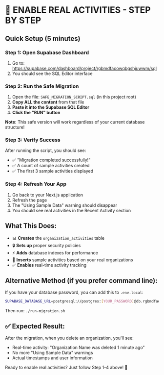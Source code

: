 # 🚀 ENABLE REAL ACTIVITIES - STEP BY STEP

## Quick Setup (5 minutes)

### Step 1: Open Supabase Dashboard
1. Go to: https://supabase.com/dashboard/project/rgbmdfaoowqbgshjuwwm/sql
2. You should see the SQL Editor interface

### Step 2: Run the Safe Migration
1. Open the file: `SAFE_MIGRATION_SCRIPT.sql` (in this project root) 
2. **Copy ALL the content** from that file
3. **Paste it into the Supabase SQL Editor**
4. **Click the "RUN" button**

**Note:** This safe version will work regardless of your current database structure!

### Step 3: Verify Success
After running the script, you should see:
- ✅ "Migration completed successfully!"
- ✅ A count of sample activities created
- ✅ The first 3 sample activities displayed

### Step 4: Refresh Your App
1. Go back to your Next.js application
2. Refresh the page
3. The "Using Sample Data" warning should disappear
4. You should see real activities in the Recent Activity section

## What This Does:

- 📊 **Creates** the `organization_activities` table
- 🔒 **Sets up** proper security policies 
- ⚡ **Adds** database indexes for performance
- 🎯 **Inserts** sample activities based on your real organizations
- ✅ **Enables** real-time activity tracking

## Alternative Method (if you prefer command line):

If you have your database password, you can add this to `.env.local`:
```bash
SUPABASE_DATABASE_URL=postgresql://postgres:[YOUR_PASSWORD]@db.rgbmdfaoowqbgshjuwwm.supabase.co:5432/postgres
```
Then run: `./run-migration.sh`

## ✅ Expected Result:

After the migration, when you delete an organization, you'll see:
- Real-time activity: "Organization Name was deleted 1 minute ago"
- No more "Using Sample Data" warnings
- Actual timestamps and user information

Ready to enable real activities? Just follow Step 1-4 above! 🎯

